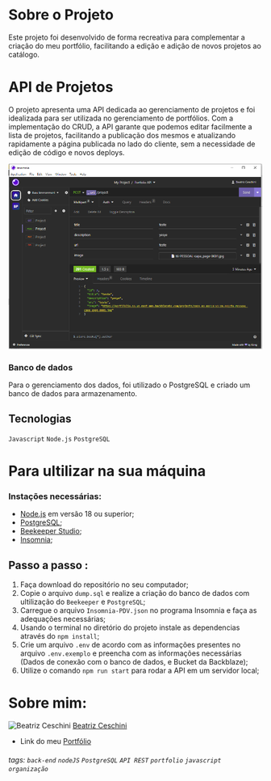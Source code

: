 # Sobre o Projeto

Este projeto foi desenvolvido de forma recreativa para complementar a criação do meu portfólio, facilitando a edição e adição de novos projetos ao catálogo.

# API de Projetos

O projeto apresenta uma API dedicada ao gerenciamento de projetos e foi idealizada para ser utilizada no gerenciamento de portfólios. Com a implementação do CRUD, a API garante que podemos editar facilmente a lista de projetos, facilitando a publicação dos mesmos e atualizando rapidamente a página publicada no lado do cliente, sem a necessidade de edição de código e novos deploys.

![alt text](crud.png)

### Banco de dados

Para o gerenciamento dos dados, foi utilizado o PostgreSQL e criado um banco de dados para armazenamento.

## Tecnologias

`Javascript` `Node.js` `PostgreSQL`

# Para ultilizar na sua máquina

### Instações necessárias:

- [Node.js](https://nodejs.org/en) em versão 18 ou superior;
- [PostgreSQL](https://www.postgresql.org/download/);
- [Beekeeper Studio](https://www.beekeeperstudio.io/);
- [Insomnia](https://insomnia.rest/download);

## Passo a passo :

1. Faça download do repositório no seu computador;
2. Copie o arquivo `dump.sql` e realize a criação do banco de dados com ultilização do `Beekeeper` e `PostgreSQL`;
3. Carregue o arquivo `Insomnia-PDV.json` no programa Insomnia e faça as adequações necessárias;
4. Usando o terminal no diretório do projeto instale as dependencias através do `npm install`;
5. Crie um arquivo `.env` de acordo com as informações presentes no arquivo `.env.exemplo` e preencha com as informações necessárias (Dados de conexão com o banco de dados, e Bucket da Backblaze);
6. Utilize o comando `npm run start` para rodar a API em um servidor local;


# Sobre mim:

![Beatriz Ceschini](https://avatars.githubusercontent.com/u/115851354?s=64&v=4)
[Beatriz Ceschini ](https://github.com/TrizCes/)

  - Link do meu [Portfólio](https://www.trizces.tech/)

###### tags: `back-end` `nodeJS` `PostgreSQL` `API REST` `portfolio` `javascript` `organização`
